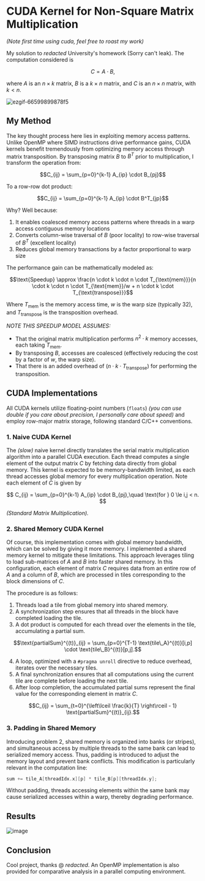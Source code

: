 # CUDA Kernel for Non-Square Matrix Multiplication
_(Note first time using cuda, feel free to roast my work)_

My solution to _redacted_ University's homework (Sorry can't leak). The computation considered is

$$
C = A \cdot B,
$$

where $A$ is an $n \times k$ matrix, $B$ is a $k \times n$ matrix, and $C$ is an $n \times n$ matrix, with $k < n$. 

![ezgif-66599899878f5](https://github.com/user-attachments/assets/7fc2f895-b4c9-4be4-835e-0fa9a80a4f18)

## My Method
The key thought process here  lies in exploiting memory access patterns. Unlike OpenMP where SIMD instructions drive performance gains, CUDA kernels benefit tremendously from optimizing memory access through matrix transposition. By transposing matrix $B$ to $B^T$ prior to multiplication, I transform the operation from:

$$C_{ij} = \sum_{p=0}^{k-1} A_{ip} \cdot B_{pj}$$

To a row-row dot product:

$$C_{ij} = \sum_{p=0}^{k-1} A_{ip} \cdot B^T_{jp}$$

Why? Well because:

1. It enables coalesced memory access patterns where threads in a warp access contiguous memory locations
2. Converts column-wise traversal of $B$ (poor locality) to row-wise traversal of $B^T$ (excellent locality)
3. Reduces global memory transactions by a factor proportional to warp size

The performance gain can be mathematically modeled as:

$$\text{Speedup} \approx \frac{n \cdot k \cdot n \cdot T_{\text{mem}}}{n \cdot k \cdot n \cdot T_{\text{mem}}/w + n \cdot k \cdot T_{\text{transpose}}}$$

Where $T_{\text{mem}}$ is the memory access time, $w$ is the warp size (typically 32), and $T_{\text{transpose}}$ is the transposition overhead.

_NOTE THIS SPEEDUP MODEL ASSUMES:_
- That the original matrix multiplication performs $n^2 \cdot k$ memory accesses, each taking $T_{\text{mem}}$.
- By transposing $B$, accesses are coalesced (effectively reducing the cost by a factor of $w$, the warp size).
- That there is an added overhead of $(n \cdot k \cdot T_{\text{transpose}})$ for performing the transposition.


## CUDA Implementations

All CUDA kernels utilize floating-point numbers (`floats`) _(you can use double if you care about precision, I personally care about speed)_ and employ row-major matrix storage, following standard C/C++ conventions.

### 1. Naive CUDA Kernel

The *(slow)* naive kernel directly translates the serial matrix multiplication algorithm into a parallel CUDA execution. Each thread computes a single element of the output matrix $C$ by fetching data directly from global memory. This kernel is expected to be memory-bandwidth limited, as each thread accesses global memory for every multiplication operation. Note each element of $C$ is given by 

$$ 
C_{ij} = \sum_{p=0}^{k-1} A_{ip} \cdot B_{pj},\quad \text{for } 0 \le i,j < n.
$$

_(Standard Matrix Multiplication)._

### 2. Shared Memory CUDA Kernel

Of course, this implementation comes with global memory bandwidth, which can be solved by giving it more memory. I implemented a shared memory kernel to mitigate these limitations. This approach leverages tiling to load sub-matrices of $A$ and $B$ into faster shared memory. In this configuration, each element of matrix $C$ requires data from an entire row of $A$ and a column of $B$, which are processed in tiles corresponding to the block dimensions of $C$.

The procedure is as follows:

1. Threads load a tile from global memory into shared memory.
2. A synchronization step ensures that all threads in the block have completed loading the tile.
3. A dot product is computed for each thread over the elements in the tile, accumulating a partial sum.

```math
\text{partialSum}^{(t)}_{ij} = \sum_{p=0}^{T-1} \text{tile\_A}^{(t)}[i,p] \cdot \text{tile\_B}^{(t)}[p,j].
```

4. A loop, optimized with a `#pragma unroll` directive to reduce overhead, iterates over the necessary tiles.
5. A final synchronization ensures that all computations using the current tile are complete before loading the next tile.
6. After loop completion, the accumulated partial sums represent the final value for the corresponding element in matrix $C$.

```math
C_{ij} = \sum_{t=0}^{\left\lceil \frac{k}{T} \right\rceil - 1} \text{partialSum}^{(t)}_{ij}.
```

### 3. Padding in Shared Memory

Introducing problem 2, shared memory is organized into banks (or stripes), and simultaneous access by multiple threads to the same bank can lead to serialized memory access. Thus, padding is introduced to adjust the memory layout and prevent bank conflicts. This modification is particularly relevant in the computation line:

```cpp
sum += tile_A[threadIdx.x][p] * tile_B[p][threadIdx.y];
```

Without padding, threads accessing elements within the same bank may cause serialized accesses within a warp, thereby degrading performance.

## Results

![image](https://github.com/user-attachments/assets/b74871e9-9a73-4f29-a5eb-d5961fe6a960)


## Conclusion

Cool project, thanks @ _redacted_. An OpenMP implementation is also provided for comparative analysis in a parallel computing environment.
